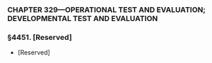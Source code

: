 ### **CHAPTER 329—OPERATIONAL TEST AND EVALUATION; DEVELOPMENTAL TEST AND EVALUATION**

### §4451. [Reserved]
* [Reserved]